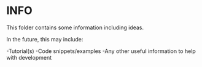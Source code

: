 # INFO

This folder contains some information including ideas.

In the future, this may include:

-Tutorial(s)
-Code snippets/examples
-Any other useful information to help with development
